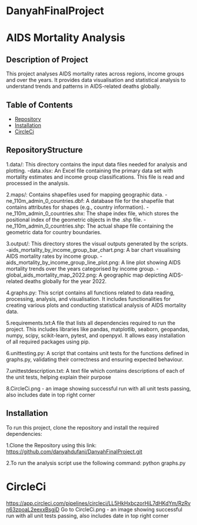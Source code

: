 # DanyahFinalProject

# AIDS Mortality Analysis 

## Description of Project
This project analyses AIDS mortality rates across regions, income groups and over the years. It provides data visualisation and statistical analysis to understand trends and patterns in AIDS-related deaths globally.

## Table of Contents 
- [Repository](#RepositoryStructure)
- [Installation](#installation)
- [CircleCi](#circleci)



## RepositoryStructure
1.data/:
    This directory contains the input data files needed for analysis and plotting.
    -data.xlsx: An Excel file containing the primary data set with mortality estimates and income group classifications. This file is read and processed in the analysis.

2.maps/: Contains shapefiles used for mapping geographic data.
   -ne_110m_admin_0_countries.dbf: A database file for the shapefile that contains attributes for shapes (e.g., country information).
   -ne_110m_admin_0_countries.shx: The shape index file, which stores the positional index of the geometric objects in the .shp file.
   -ne_110m_admin_0_countries.shp: The actual shape file containing the geometric data for country boundaries.

3.output/: This directory stores the visual outputs generated by the scripts.
   -aids_mortality_by_income_group_bar_chart.png: A bar chart visualising AIDS mortality rates by income group.
   -aids_mortality_by_income_group_line_plot.png: A line plot showing AIDS mortality trends over the years categorised by income group.
   -global_aids_mortality_map_2022.png: A geographic map depicting AIDS-related deaths globally for the year 2022.

4.graphs.py: This script contains all functions related to data reading, processing, analysis, and visualisation. It includes functionalities for creating various plots and conducting statistical analysis of AIDS mortality data.

5.requirements.txt:A file that lists all dependencies required to run the project. This includes libraries like pandas, matplotlib, seaborn, geopandas, numpy, scipy, scikit-learn, pytest, and openpyxl. It allows easy installation of all required packages using pip.

6.unittesting.py: A script that contains unit tests for the functions defined in graphs.py, validating their correctness and ensuring expected behaviour.

7.unittestdescription.txt:
A text file which contains descriptions of each of the unit tests, helping explain their purpose

8.CircleCi.png - an image showing successful run with all unit tests passing, also includes date in top right corner


## Installation 
To run this project, clone the repository and install the required dependencies: 

1.Clone the Repository using this link:
https://github.com/danyahdufani/DanyahFinalProject.git

2.To run the analysis script use the following command:
python graphs.py 

# CircleCi
https://app.circleci.com/pipelines/circleci/LL5HkHxbczorHiL7dHKdYm/RzRvn63zpoaL2eexxBsgjD
Go to CircleCi.png - an image showing successful run with all unit tests passing, also includes date in top right corner

